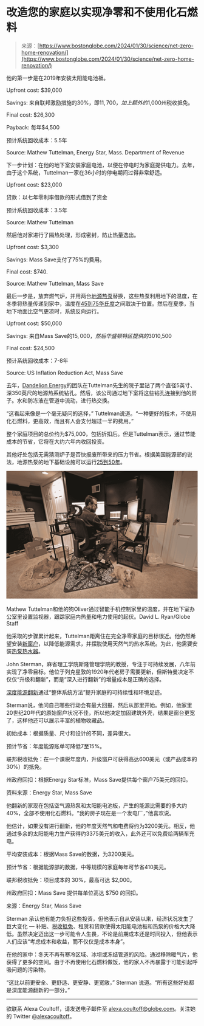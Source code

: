 <!--yml

category: 未分类

date: 2024-05-27 14:31:10

-->

# 改造您的家庭以实现净零和不使用化石燃料

> 来源：[https://www.bostonglobe.com/2024/01/30/science/net-zero-home-renovation/](https://www.bostonglobe.com/2024/01/30/science/net-zero-home-renovation/)

他的第一步是在2019年安装太阳能电池板。

Upfront cost: $39,000

Savings: 来自联邦激励措施的30%，即$11,700，加上额外的$1,000州税收抵免。

Final cost: $26,300

Payback: 每年$4,500

预计系统回收成本：5.5年

Source: Mathew Tuttelman, Energy Star, Mass. Department of Revenue

下一步计划：在他的地下室安装家庭电池，以便在停电时为家庭提供电力。去年，由于这个系统，Tuttelman一家在36小时的停电期间过得非常舒适。

Upfront cost: $23,000

贷款：以七年零利率借款的形式借到了资金

预计系统回收成本：3.5年

Source: Mathew Tuttelman

然后他对家进行了隔热处理，形成密封，防止热量逸出。

Upfront cost: $3,300

Savings: Mass Save支付了75%的费用。

Final cost: $740.

Source: Mathew Tuttelman, Mass Save

最后一步是，放弃燃气炉，并用两台[地源热泵](https://www.energy.gov/energysaver/geothermal-heat-pumps)替换，这些热泵利用地下的温度，在冬季将热量传递到家中，温度在[45到75华氏度](https://www.energy.gov/eere/articles/5-things-you-should-know-about-geothermal-heat-pumps)之间取决于位置。然后在夏季，当地下地面比空气更凉时，系统反向运行。

Upfront cost: $50,000

Savings: 来自Mass Save的$15,000，然后华盛顿特区提供的30%税收抵免，再额外减少$10,500

Final cost: $24,500

预计系统回收成本：7-8年

Source: US Inflation Reduction Act, Mass Save

去年，[Dandelion Energy](https://dandelionenergy.com/)的团队在Tuttelman先生的院子里钻了两个直径5英寸、深350英尺的地源热系统钻孔。然后，该公司通过地下室将这些钻孔连接到他的房子。水和防冻液在管道中流动，进行热交换。

“这看起来像是一个毫无疑问的选择，” Tuttelman说道。“一种更好的技术，不使用化石燃料，更高效，而且有人会支付超过一半的费用。”

整个家庭项目的总价约为$75,000，包括折扣后。但是Tuttelman表示，通过节能成本的节省，它将在大约六年内收回投资。

其他好处包括无需猜测炉子是否快报废所带来的压力节省。根据美国能源部的说法，地源热泵的地下基础设施可以运行[25到50年](https://www.energy.gov/sites/prod/files/guide_to_geothermal_heat_pumps.pdf)。

![Mathew Tuttelman和他的狗Oliver通过智能手机控制家里的温度，并在地下室办公室里设置监视器，跟踪家庭内热量和电力使用的起伏。](img/5711013aa31ecee21fa4938e13957e5c.png)

Mathew Tuttelman和他的狗Oliver通过智能手机控制家里的温度，并在地下室办公室里设置监视器，跟踪家庭内热量和电力使用的起伏。David L. Ryan/Globe Staff

他采取的步骤累计起来，Tuttelman距离住在完全净零家庭的目标很近。他仍然希望安装[新窗户](https://www.masssave.com/-/media/Files/PDFs/Save/Residential/rebate-forms/Mass-Save-Windows-Rebate-Form.pdf)，以降低能源需求，并摆脱使用天然气的热水系统。为此，他需要安装[热泵热水器](https://www.eversource-ma.com/heat-pump-water-heater/?utm_source=google&utm_campaign=MA_HVAC_Electric-EGMA_23&utm_medium=cpc&utm_content=Heat%20Pump:%20Water%20Heater%20(Exact)&utm_term=heat%20pump%20water%20heater&gad_source=1&gclid=CjwKCAiAzc2tBhA6EiwArv-i6Q9gopx-drzn33Z5utl7pTf3RATE8aRHO48HoQTMMvfi5yAedNhw5xoCwQ4QAvD_BwE)。

John Sterman，麻省理工学院斯隆管理学院的教授，专注于可持续发展，八年前实现了净零目标。他位于列克星敦的1920年代老房子需要更新，但斯特曼决定不仅仅“升级和翻新”，而是“深入进行翻新”的增量成本是正确的选择。

[深度能源翻新](https://www.gsa.gov/climate-action-and-sustainability/greening-federal-buildings/deep-energy-retrofits)通过“整体系统方法”提升家庭的可持续性和环境足迹。

Sterman说，他问自己哪些行动会有最大回报，然后从那里开始。例如，他家里20世纪20年代的原始窗户状况不佳，所以他决定加固建筑外壳，结果是窗台更宽了，这样他还可以展示丰富的植物收藏品。

初始成本：根据质量、尺寸和设计的不同，差异很大。

预计节省：年度能源账单可降低7至15%。

联邦税收抵免：在一个课税年度内，升级窗户可获得高达600美元（或产品成本的30%）的抵免。

州政府回扣：根据Energy Star标准，Mass Save提供每个窗户75美元的回扣。

资料来源：Energy Star, Mass Save

他翻新的家现在包括空气源热泵和太阳能电池板，产生的能源比需要的多大约40%，全部不使用化石燃料。“我的房子现在是一个发电厂，”他喜欢说。

他估计，如果没有进行翻新，他的年度天然气和电费将约为3200美元。相反，他通过多余的太阳能电力生产获得约3375美元的收入，此外还可以免费给两辆车充电。

平均安装成本：根据Mass Save的数据，为3200美元。

预计节省：根据能源部的数据，中等规模的家庭每年可节省410美元。

联邦税收抵免：项目成本的 30%，最高可达 $2,000。

州政府回扣：Mass Save 提供每单位高达 $750 的回扣。

来源：Energy Star, Mass Save

Sterman 承认他有能力负担这些投资，但他表示自从安装以来，经济状况发生了巨大变化 — 补贴、[税收抵免](https://www.energystar.gov/about/federal_tax_credits)、租赁和贷款使得太阳能电池板和热泵的价格大大降低。虽然决定迈出这一步可能令人生畏，不论是前期成本还是时间投入，但他表示人们应该“考虑成本和收益，而不仅仅是成本本身”。

在他的家中：冬天不再有寒冷区域、冰坝或冻结管道的风险。通过移除暖气片，他获得了更多的空间。由于不再使用化石燃料做饭，他的家人不再暴露于可能引起呼吸问题的污染物。

“这比以前更安全、更舒适、更安静、更宽敞，” Sterman 说道。“所有这些好处都是深度能源翻新的一部分。”

* * *

欲联系 Alexa Coultoff，请发送电子邮件至 [alexa.coultoff@globe.com](mailto:alexa.coultoff@globe.com)。关注她的 Twitter [@alexacoultoff](https://www.twitter.com/alexacoultoff)。
